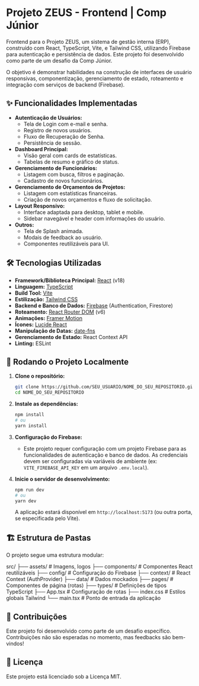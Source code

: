 # Projeto ZEUS - Frontend | Comp Júnior

Frontend para o Projeto ZEUS, um sistema de gestão interna (ERP), construído com React, TypeScript, Vite, e Tailwind CSS, utilizando Firebase para autenticação e persistência de dados. Este projeto foi desenvolvido como parte de um desafio da Comp Júnior.

O objetivo é demonstrar habilidades na construção de interfaces de usuário responsivas, componentização, gerenciamento de estado, roteamento e integração com serviços de backend (Firebase).

## ✨ Funcionalidades Implementadas

*   **Autenticação de Usuários:**
    *   Tela de Login com e-mail e senha.
    *   Registro de novos usuários.
    *   Fluxo de Recuperação de Senha.
    *   Persistência de sessão.
*   **Dashboard Principal:**
    *   Visão geral com cards de estatísticas.
    *   Tabelas de resumo e gráfico de status.
*   **Gerenciamento de Funcionários:**
    *   Listagem com busca, filtros e paginação.
    *   Cadastro de novos funcionários.
*   **Gerenciamento de Orçamentos de Projetos:**
    *   Listagem com estatísticas financeiras.
    *   Criação de novos orçamentos e fluxo de solicitação.
*   **Layout Responsivo:**
    *   Interface adaptada para desktop, tablet e mobile.
    *   Sidebar navegável e header com informações do usuário.
*   **Outros:**
    *   Tela de Splash animada.
    *   Modais de feedback ao usuário.
    *   Componentes reutilizáveis para UI.

## 🛠️ Tecnologias Utilizadas

*   **Framework/Biblioteca Principal:** [React](https://reactjs.org/) (v18)
*   **Linguagem:** [TypeScript](https://www.typescriptlang.org/)
*   **Build Tool:** [Vite](https://vitejs.dev/)
*   **Estilização:** [Tailwind CSS](https://tailwindcss.com/)
*   **Backend e Banco de Dados:** [Firebase](https://firebase.google.com/) (Authentication, Firestore)
*   **Roteamento:** [React Router DOM](https://reactrouter.com/) (v6)
*   **Animações:** [Framer Motion](https://www.framer.com/motion/)
*   **Ícones:** [Lucide React](https://lucide.dev/)
*   **Manipulação de Datas:** [date-fns](https://date-fns.org/)
*   **Gerenciamento de Estado:** React Context API
*   **Linting:** ESLint

## 🚀 Rodando o Projeto Localmente

1.  **Clone o repositório:**
    ```bash
    git clone https://github.com/SEU_USUARIO/NOME_DO_SEU_REPOSITORIO.git
    cd NOME_DO_SEU_REPOSITORIO
    ```

2.  **Instale as dependências:**
    ```bash
    npm install
    # ou
    yarn install
    ```

3.  **Configuração do Firebase:**
    *   Este projeto requer configuração com um projeto Firebase para as funcionalidades de autenticação e banco de dados. As credenciais devem ser configuradas via variáveis de ambiente (ex: `VITE_FIREBASE_API_KEY` em um arquivo `.env.local`).

4.  **Inicie o servidor de desenvolvimento:**
    ```bash
    npm run dev
    # ou
    yarn dev
    ```
    A aplicação estará disponível em `http://localhost:5173` (ou outra porta, se especificada pelo Vite).

## 🏗️ Estrutura de Pastas

O projeto segue uma estrutura modular:


src/
├── assets/ # Imagens, logos
├── components/ # Componentes React reutilizáveis
├── config/ # Configuração do Firebase
├── context/ # React Context (AuthProvider)
├── data/ # Dados mockados
├── pages/ # Componentes de página (rotas)
├── types/ # Definições de tipos TypeScript
├── App.tsx # Configuração de rotas
├── index.css # Estilos globais Tailwind
└── main.tsx # Ponto de entrada da aplicação

## 🤝 Contribuições

Este projeto foi desenvolvido como parte de um desafio específico. Contribuições não são esperadas no momento, mas feedbacks são bem-vindos!

## 📜 Licença

Este projeto está licenciado sob a Licença MIT.